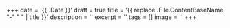 +++
date = '{{ .Date }}'
draft = true
title = '{{ replace .File.ContentBaseName "-" " " | title }}'
description = ''
excerpt = ''
tags = []
image = ''
+++
